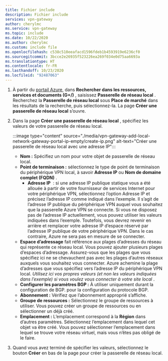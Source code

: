```yaml
---
title: Fichier include
description: Fichier include
services: vpn-gateway
author: cherylmc
ms.service: vpn-gateway
ms.topic: include
ms.date: 10/22/2020
ms.author: cherylmc
ms.custom: include file
ms.openlocfilehash: c538c510eeafacd1596fdeb1b4593919e6236cf0
ms.sourcegitcommit: 3bcce2e26935f523226ea269f034e0d75aa6693a
ms.translationtype: HT
ms.contentlocale: fr-FR
ms.lasthandoff: 10/23/2020
ms.locfileid: "92487063"
---
```

1. À partir du [portail Azure](https://portal.azure.com), dans **Rechercher dans les ressources, services et documents (G+/)** , saisissez **Passerelle de réseau local** . Recherchez la **Passerelle de réseau local** sous **Place de marché** dans les résultats de la recherche, puis sélectionnez-la. La page **Créer une passerelle de réseau local** s’ouvre.
1. Dans la page **Créer une passerelle de réseau local** , spécifiez les valeurs de votre passerelle de réseau local.

   :::image type="content" source="./media/vpn-gateway-add-local-network-gateway-portal-ip-empty/create-ip.png" alt-text="Créer une passerelle de réseau local avec une adresse IP":::

   * **Nom :** Spécifiez un nom pour votre objet de passerelle de réseau local.
   * **Point de terminaison :** sélectionnez le type de point de terminaison du périphérique VPN local, à savoir **Adresse IP** ou **Nom de domaine complet (FQDN)** .
      * **Adresse IP**  : si une adresse IP publique statique vous a été allouée à partir de votre fournisseur de services Internet pour votre périphérique VPN, sélectionnez l’option Adresse IP et précisez l’adresse IP comme indiqué dans l’exemple. Il s’agit de l’adresse IP publique du périphérique VPN auquel vous souhaitez que la passerelle Azure VPN se connecte. Si vous ne disposez pas de l’adresse IP actuellement, vous pouvez utiliser les valeurs indiquées dans l’exemple. Toutefois, vous devrez revenir en arrière et remplacer votre adresse IP d’espace réservé par l’adresse IP publique de votre périphérique VPN. Dans le cas contraire, Azure ne sera pas en mesure de se connecter.
   * **Espace d’adressage** fait référence aux plages d’adresses du réseau qui représente ce réseau local. Vous pouvez ajouter plusieurs plages d’espaces d’adressage. Assurez-vous que les plages que vous spécifiez ici ne se chevauchent pas avec les plages d’autres réseaux auxquels vous souhaitez vous connecter. Azure achemine la plage d’adresses que vous spécifiez vers l’adresse IP du périphérique VPN local. *Utilisez ici vos propres valeurs (et non les valeurs indiquées dans l’exemple) si vous voulez vous connecter à votre site local* .
   * **Configurer les paramètres BGP :** À utiliser uniquement durant la configuration de BGP. pour la configuration du protocole BGP.
   * **Abonnement :** Vérifiez que l’abonnement approprié s’affiche.
   * **Groupe de ressources :** Sélectionnez le groupe de ressources à utiliser. Vous pouvez créer un groupe de ressources ou en sélectionner un déjà créé.
   * **Emplacement :** L’emplacement correspond à la **Région** dans d’autres paramètres. Sélectionnez l’emplacement dans lequel cet objet va être créé. Vous pouvez sélectionner l’emplacement dans lequel se trouve votre réseau virtuel, mais vous n’êtes pas obligé de le faire.

1. Quand vous avez terminé de spécifier les valeurs, sélectionnez le bouton **Créer** en bas de la page pour créer la passerelle de réseau local.
